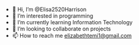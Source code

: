 - 👋 Hi, I’m @Elisa2520Harrison
- 👀 I’m interested in programming
- 🌱 I’m currently learning Information Technology
- 💞️ I’m looking to collaborate on projects
- 📫 How to reach me elizabethtemi1@gmail.com

<!---
Elisa2520Harrison/Elisa2520Harrison is a ✨ special ✨ repository because its `README.md` (this file) appears on your GitHub profile.
You can click the Preview link to take a look at your changes.
--->
